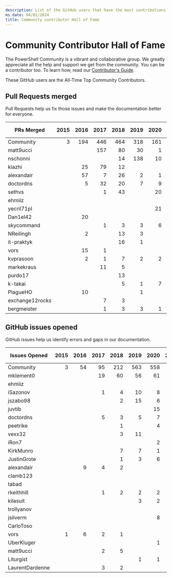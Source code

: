 ```yaml
---
description: List of the GitHub users that have the most contributions to the PowerShell-Doc project.
ms.date: 04/01/2024
title: Community contributor Hall of Fame
---
```

# Community Contributor Hall of Fame

The PowerShell Community is a vibrant and collaborative group. We greatly appreciate all the help
and support we get from the community. You can be a contributor too. To learn how, read our
[Contributor's Guide][contrib].

These GitHub users are the All-Time Top Community Contributors.

## Pull Requests merged

Pull Requests help us fix those issues and make the documentation better for everyone.

|   PRs Merged    | 2015 | 2016 | 2017 | 2018 | 2019 | 2020 | 2021 | 2022 | 2023 | 2024 | Grand Total |
| --------------- | ---: | ---: | ---: | ---: | ---: | ---: | ---: | ---: | ---: | ---: | ----------: |
| Community       |    3 |  194 |  446 |  464 |  318 |  161 |  100 |  122 |  108 |   13 |        1929 |
| matt9ucci       |      |      |  157 |   80 |   30 |    1 |    6 |      |      |      |         274 |
| nschonni        |      |      |      |   14 |  138 |   10 |      |      |      |      |         162 |
| kiazhi          |      |   25 |   79 |   12 |      |      |      |      |      |      |         116 |
| alexandair      |      |   57 |    7 |   26 |    2 |    1 |      |      |      |      |          93 |
| doctordns       |      |    5 |   32 |   20 |    7 |    9 |    5 |      |    1 |      |          79 |
| sethvs          |      |      |    1 |   43 |      |   20 |    1 |   10 |      |    1 |          76 |
| ehmiiz          |      |      |      |      |      |      |      |   22 |   14 |      |          36 |
| yecril71pl      |      |      |      |      |      |   21 |    3 |    3 |      |      |          27 |
| Dan1el42        |      |   20 |      |      |      |      |      |      |      |      |          20 |
| skycommand      |      |      |    1 |    3 |    3 |    6 |      |    1 |    4 |      |          18 |
| NReilingh       |      |    2 |      |   13 |    3 |      |      |      |      |      |          18 |
| it-praktyk      |      |      |      |   16 |    1 |      |      |      |      |      |          17 |
| vors            |      |   15 |    1 |      |      |      |      |      |      |      |          16 |
| kvprasoon       |      |    2 |    1 |    7 |    2 |    2 |    2 |      |      |      |          16 |
| markekraus      |      |      |   11 |    5 |      |      |      |      |      |      |          16 |
| purdo17         |      |      |      |   13 |      |      |      |      |      |      |          13 |
| k-takai         |      |      |      |    5 |    1 |    7 |      |      |      |      |          13 |
| PlagueHO        |      |   10 |      |      |    1 |      |      |      |      |      |          11 |
| exchange12rocks |      |      |    7 |    3 |      |      |    1 |      |      |      |          11 |
| bergmeister     |      |      |    1 |    3 |    3 |    1 |    1 |    1 |    1 |      |          11 |

## GitHub issues opened

GitHub issues help us identify errors and gaps in our documentation.

|  Issues Opened  | 2015 | 2016 | 2017 | 2018 | 2019 | 2020 | 2021 | 2022 | 2023 | 2024 | Grand Total |
| --------------- | ---: | ---: | ---: | ---: | ---: | ---: | ---: | ---: | ---: | ---: | ----------: |
| Community       |    3 |   54 |   95 |  212 |  563 |  558 |  365 |  225 |  271 |   69 |        2415 |
| mklement0       |      |      |   19 |   60 |   56 |   61 |   28 |    8 |   20 |   13 |         265 |
| ehmiiz          |      |      |      |      |      |      |      |   20 |   14 |      |          34 |
| iSazonov        |      |      |    1 |    4 |   10 |    8 |    4 |    3 |      |      |          30 |
| jszabo98        |      |      |      |    2 |   15 |    6 |    1 |      |    1 |      |          25 |
| juvtib          |      |      |      |      |      |   15 |    7 |      |      |      |          22 |
| doctordns       |      |      |    5 |    3 |    5 |    7 |    1 |      |      |      |          21 |
| peetrike        |      |      |      |    1 |      |    4 |    2 |    6 |    4 |    2 |          19 |
| vexx32          |      |      |      |    3 |   11 |      |      |    3 |      |      |          17 |
| iRon7           |      |      |      |      |      |    2 |    2 |    2 |   10 |      |          16 |
| KirkMunro       |      |      |      |    7 |    7 |    1 |      |      |      |      |          15 |
| JustinGrote     |      |      |      |    1 |    3 |    6 |    1 |    1 |    2 |    1 |          15 |
| alexandair      |      |    9 |    4 |    2 |      |      |      |      |      |      |          15 |
| clamb123        |      |      |      |      |      |      |   14 |      |      |      |          14 |
| tabad           |      |      |      |      |      |      |      |      |   11 |    2 |          13 |
| rkeithhill      |      |      |    1 |    2 |    2 |    2 |    3 |    1 |    2 |      |          13 |
| kilasuit        |      |      |      |      |    3 |    2 |    1 |    4 |    1 |    2 |          13 |
| trollyanov      |      |      |      |      |      |      |   11 |    1 |      |      |          12 |
| jsilverm        |      |      |      |      |      |    8 |      |      |    4 |      |          12 |
| CarloToso       |      |      |      |      |      |      |      |      |   11 |      |          11 |
| vors            |    1 |    6 |    2 |    1 |      |      |      |      |      |      |          10 |
| UberKluger      |      |      |      |      |      |    1 |    7 |    2 |      |      |          10 |
| matt9ucci       |      |      |    2 |    5 |      |      |    2 |      |    1 |      |          10 |
| Liturgist       |      |      |      |      |    1 |    1 |    1 |    2 |    4 |    1 |          10 |
| LaurentDardenne |      |      |    3 |    2 |      |      |      |    5 |      |      |          10 |

<!-- Link references -->
[contrib]: contributing/overview.md
